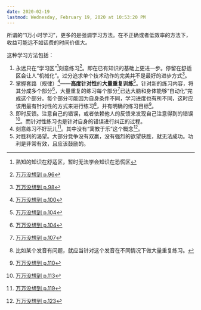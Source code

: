 ```yaml
---
date: 2020-02-19
lastmod: Wednesday, February 19, 2020 at 10:53:20 PM
---
```

所谓的“1万小时学习”，更多的是强调学习方法。在不正确或者低效率的方法下，收益可能远不如话费的时间价值大。

这种学习方法包括：

1. 永远只在“学习区”[^2]刻意练习[^1]。即在已有知识的基础上更进一步。停留在舒适区会让人“机械化”。过分追求单个技术动作的完美并不是最好的进步方式[^3]。
2. 掌握套路（规律）[^4]——**高度针对性**的**大量重复训练**[^5]。针对新的练习内容，将其分成多个部分[^5]，大量重复的练习每个部分[^6]已达大脑和身体能够“自动化”完成这个部分。每个部分可能因为自身条件不同，学习进度也有所不同，这时应该用最有针对性的方式来进行练习[^7]，并有明确的练习目标[^8]。
3. 即时反馈。注意自己的错误，或者依赖他人的反馈来发现自己注意得到的错误[^9]。而针对性练习也是针对自身的错误进行纠正的过程。
4. 刻意练习不好玩儿[^10]。其中没有“寓教于乐”这个概念[^11]。
5. 对胜利的渴望。大部分竞争没有双赢，没有强烈的欲望获胜，就无法成功。功利是非常有效，且应该鼓励的。



[^1]: [万万没想到 p.96](x-devonthink-item://9F05B764-8132-4434-8A12-67DEA858CFC9?page=96)
[^2]: 熟知的知识在舒适区，暂时无法学会知识在恐慌区
[^3]: [万万没想到 p.98](x-devonthink-item://9F05B764-8132-4434-8A12-67DEA858CFC9?page=98)
[^4]: [万万没想到 p.100](x-devonthink-item://9F05B764-8132-4434-8A12-67DEA858CFC9?page=100)
[^5]: [万万没想到 p.104](x-devonthink-item://9F05B764-8132-4434-8A12-67DEA858CFC9?page=104)
[^6]: [万万没想到 p.107](x-devonthink-item://9F05B764-8132-4434-8A12-67DEA858CFC9?page=107)
[^7]: 比如某个发音有问题，就应当针对这个发音在不同情况下做大量重复练习。
[^8]: [万万没想到 p.110](x-devonthink-item://9F05B764-8132-4434-8A12-67DEA858CFC9?page=110)
[^9]: [万万没想到 p.113](x-devonthink-item://9F05B764-8132-4434-8A12-67DEA858CFC9?page=113)
[^10]: [万万没想到 p.119](x-devonthink-item://9F05B764-8132-4434-8A12-67DEA858CFC9?page=119)
[^11]: [万万没想到 p.123](x-devonthink-item://9F05B764-8132-4434-8A12-67DEA858CFC9?page=123)

